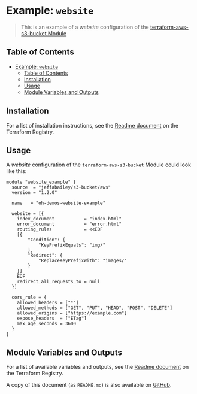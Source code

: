 # Example: `website`

> This is an example of a _website_ configuration of the [terraform-aws-s3-bucket Module](https://registry.terraform.io/modules/jeffabailey/s3-bucket/)

## Table of Contents

- [Example: `website`](#example-website)
  - [Table of Contents](#table-of-contents)
  - [Installation](#installation)
  - [Usage](#usage)
  - [Module Variables and Outputs](#module-variables-and-outputs)

## Installation

For a list of installation instructions, see the [Readme document](https://registry.terraform.io/modules/jeffabailey/s3-bucket/) on the Terraform Registry.

## Usage

A _website_ configuration of the `terraform-aws-s3-bucket` Module could look like this:

```hcl
module "website_example" {
  source  = "jeffabailey/s3-bucket/aws"
  version = "1.2.0"

  name   = "oh-demos-website-example"

  website = [{
    index_document           = "index.html"
    error_document           = "error.html"
    routing_rules            = <<EOF
    [{
        "Condition": {
            "KeyPrefixEquals": "img/"
        },
        "Redirect": {
            "ReplaceKeyPrefixWith": "images/"
        }
    }]
    EOF
    redirect_all_requests_to = null
  }]

  cors_rule = {
    allowed_headers = ["*"]
    allowed_methods = ["GET", "PUT", "HEAD", "POST", "DELETE"]
    allowed_origins = ["https://example.com"]
    expose_headers  = ["ETag"]
    max_age_seconds = 3600
  }
}
```

## Module Variables and Outputs

For a list of available variables and outputs, see the [Readme document](https://registry.terraform.io/modules/jeffabailey/s3-bucket/) on the Terraform Registry.

A copy of this document (as `README.md`) is also available on [GitHub](https://github.com/jeffabailey/terraform-aws-s3-bucket/blob/master/README.md#readme).
